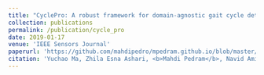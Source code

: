 ```yaml
---
title: "CyclePro: A robust framework for domain-agnostic gait cycle detection"
collection: publications
permalink: /publication/cycle_pro
date: 2019-01-17
venue: 'IEEE Sensors Journal'
paperurl: 'https://github.com/mahdipedro/mpedram.github.io/blob/master/files/cycle_pro.pdf'
citation: 'Yuchao Ma, Zhila Esna Ashari, <b>Mahdi Pedram</b>, Navid Amini, Daniel Tarquinio, Kouros Nouri-Mahdavi, Mohammad Pourhomayoun, Robert D Catena, Hassan Ghasemzadeh. (2019). &quot;CyclePro: A robust framework for domain-agnostic gait cycle detection.&quot; <i>IEEE Sensors Journal</i>.'
---
```

